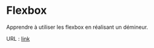 # Flexbox

Apprendre à utiliser les flexbox en réalisant un démineur.

URL : [link](https://lambertnicolas.github.io/Flexbox/ "Flexbox")
